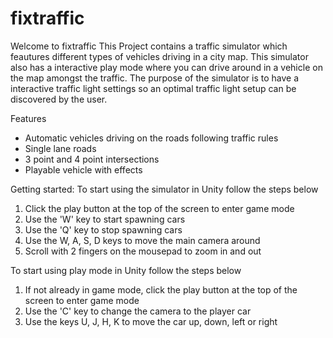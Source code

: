 # fixtraffic

Welcome to fixtraffic
This Project contains a traffic simulator which feautures different types of vehicles driving in a city map. 
This simulator also has a interactive play mode where you can drive around in a vehicle on the map amongst the traffic.
The purpose of the simulator is to have a interactive traffic light settings so an optimal traffic light setup can be discovered by the user.

Features
- Automatic vehicles driving on the roads following traffic rules
- Single lane roads
- 3 point and 4 point intersections
- Playable vehicle with effects

Getting started:
To start using the simulator in Unity follow the steps below
1. Click the play button at the top of the screen to enter game mode
2. Use the 'W' key to start spawning cars
3. Use the 'Q' key to stop spawning cars
4. Use the W, A, S, D keys to move the main camera around
5. Scroll with 2 fingers on the mousepad to zoom in and out

To start using play mode in Unity follow the steps below
1. If not already in game mode, click the play button at the top of the screen to enter game mode
2. Use the 'C' key to change the camera to the player car
3. Use the keys U, J, H, K to move the car up, down, left or right
